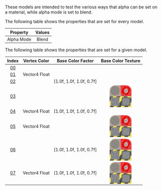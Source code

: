 These models are intended to test the various ways that alpha can be set on a material, while alpha mode is set to blend.  

The following table shows the properties that are set for every model.  


Property | **Values**
:---: | :---:
Alpha Mode | Blend


The following table shows the properties that are set for a given model.  


Index | Vertex Color | Base Color Factor | Base Color Texture
:---: | :---: | :---: | :---:
[00](Material_AlphaBlend_00.gltf) |   |   |  
[01](Material_AlphaBlend_01.gltf) | Vector4 Float |   |  
[02](Material_AlphaBlend_02.gltf) |   | [1.0f,&nbsp;1.0f,&nbsp;1.0f,&nbsp;0.7f] |  
[03](Material_AlphaBlend_03.gltf) |   |   | <img src="Textures/Texture_baseColor.png" height="72" width="72" align="middle">
[04](Material_AlphaBlend_04.gltf) | Vector4 Float | [1.0f,&nbsp;1.0f,&nbsp;1.0f,&nbsp;0.7f] |  
[05](Material_AlphaBlend_05.gltf) | Vector4 Float |   | <img src="Textures/Texture_baseColor.png" height="72" width="72" align="middle">
[06](Material_AlphaBlend_06.gltf) |   | [1.0f,&nbsp;1.0f,&nbsp;1.0f,&nbsp;0.7f] | <img src="Textures/Texture_baseColor.png" height="72" width="72" align="middle">
[07](Material_AlphaBlend_07.gltf) | Vector4 Float | [1.0f,&nbsp;1.0f,&nbsp;1.0f,&nbsp;0.7f] | <img src="Textures/Texture_baseColor.png" height="72" width="72" align="middle">
 
